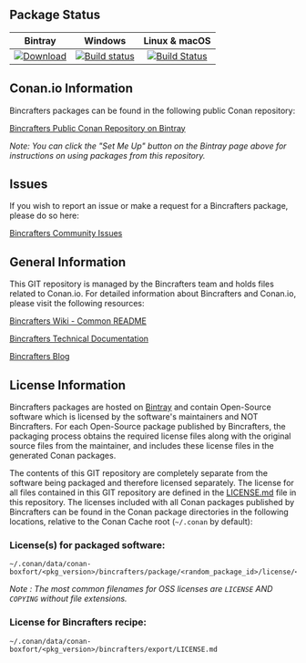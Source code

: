 ## Package Status

| Bintray | Windows | Linux & macOS |
|:--------:|:---------:|:-----------------:|
|[ ![Download](https://api.bintray.com/packages/k0ekk0ek/public-conan/boxfort%3Ak0ekk0ek/images/download.svg) ](https://bintray.com/k0ekk0ek/public-conan/boxfort%3Ak0ekk0ek/_latestVersion)|[![Build status](https://ci.appveyor.com/api/projects/status/1oyq2aeg1jg4eku9/branch/stable/05312018?svg=true)](https://ci.appveyor.com/project/k0ekk0ek/conan-boxfort/branch/stable/05112018)|[![Build Status](https://travis-ci.org/k0ekk0ek/conan-boxfort.svg?branch=stable%2F05112018)](https://travis-ci.org/k0ekk0ek/conan-boxfort)|

## Conan.io Information

Bincrafters packages can be found in the following public Conan repository:

[Bincrafters Public Conan Repository on Bintray](https://bintray.com/bincrafters/public-conan)

*Note: You can click the "Set Me Up" button on the Bintray page above for instructions on using packages from this repository.*

## Issues

If you wish to report an issue or make a request for a Bincrafters package, please do so here:

[Bincrafters Community Issues](https://github.com/bincrafters/community/issues)

## General Information

This GIT repository is managed by the Bincrafters team and holds files related to Conan.io.  For detailed information about Bincrafters and Conan.io, please visit the following resources:

[Bincrafters Wiki - Common README](https://github.com/bincrafters/community/wiki/Common-README.md)

[Bincrafters Technical Documentation](http://bincrafters.readthedocs.io/en/latest/)

[Bincrafters Blog](https://bincrafters.github.io)

## License Information

Bincrafters packages are hosted on [Bintray](https://bintray.com) and contain Open-Source software which is licensed by the software's maintainers and NOT Bincrafters.  For each Open-Source package published by Bincrafters, the packaging process obtains the required license files along with the original source files from the maintainer, and includes these license files in the generated Conan packages.

The contents of this GIT repository are completely separate from the software being packaged and therefore licensed separately.  The license for all files contained in this GIT repository are defined in the [LICENSE.md](LICENSE.md) file in this repository.  The licenses included with all Conan packages published by Bincrafters can be found in the Conan package directories in the following locations, relative to the Conan Cache root (`~/.conan` by default):

### License(s) for packaged software:

    ~/.conan/data/conan-boxfort/<pkg_version>/bincrafters/package/<random_package_id>/license/<LICENSE_FILES_HERE>

*Note :   The most common filenames for OSS licenses are `LICENSE` AND `COPYING` without file extensions.*

### License for Bincrafters recipe:

    ~/.conan/data/conan-boxfort/<pkg_version>/bincrafters/export/LICENSE.md

